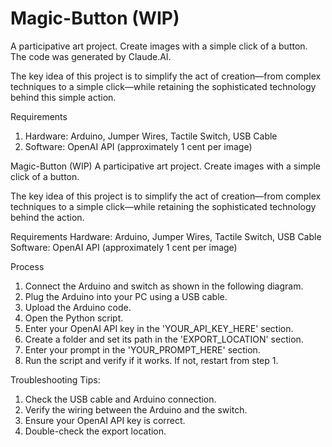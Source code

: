 # Magic-Button (WIP)

A participative art project.
Create images with a simple click of a button.
The code was generated by Claude.AI.

The key idea of this project is to simplify the act of creation—from complex techniques to a simple click—while retaining the sophisticated technology behind this simple action.

Requirements
1. Hardware: Arduino, Jumper Wires, Tactile Switch, USB Cable
2. Software: OpenAI API (approximately 1 cent per image)

Magic-Button (WIP)
A participative art project.
Create images with a simple click of a button.

The key idea of this project is to simplify the act of creation—from complex techniques to a simple click—while retaining the sophisticated technology behind the action.

Requirements
Hardware: Arduino, Jumper Wires, Tactile Switch, USB Cable
Software: OpenAI API (approximately 1 cent per image)

Process
1. Connect the Arduino and switch as shown in the following diagram.
2. Plug the Arduino into your PC using a USB cable.
3. Upload the Arduino code.
4. Open the Python script.
5. Enter your OpenAI API key in the 'YOUR_API_KEY_HERE' section.
6. Create a folder and set its path in the 'EXPORT_LOCATION' section.
7. Enter your prompt in the 'YOUR_PROMPT_HERE' section.
8. Run the script and verify if it works. If not, restart from step 1.

Troubleshooting Tips:
1. Check the USB cable and Arduino connection.
2. Verify the wiring between the Arduino and the switch.
3. Ensure your OpenAI API key is correct.
4. Double-check the export location.
